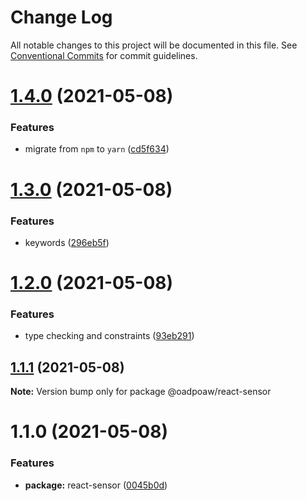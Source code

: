 # Change Log

All notable changes to this project will be documented in this file.
See [Conventional Commits](https://conventionalcommits.org) for commit guidelines.

# [1.4.0](https://github.com/oadpoaw/packages/compare/@oadpoaw/react-sensor@1.3.0...@oadpoaw/react-sensor@1.4.0) (2021-05-08)


### Features

* migrate from `npm` to `yarn` ([cd5f634](https://github.com/oadpoaw/packages/commit/cd5f6344bda42c4f1b8fb6f8f877400a426e32d3))





# [1.3.0](https://github.com/oadpoaw/packages/compare/@oadpoaw/react-sensor@1.2.0...@oadpoaw/react-sensor@1.3.0) (2021-05-08)


### Features

* keywords ([296eb5f](https://github.com/oadpoaw/packages/commit/296eb5f2d393427cc9c5ec37890a668af1c8afff))





# [1.2.0](https://github.com/oadpoaw/packages/compare/@oadpoaw/react-sensor@1.1.1...@oadpoaw/react-sensor@1.2.0) (2021-05-08)


### Features

* type checking and constraints ([93eb291](https://github.com/oadpoaw/packages/commit/93eb29188d627b36e1bcf152ebbbb4e8886604f2))





## [1.1.1](https://github.com/oadpoaw/packages/compare/@oadpoaw/react-sensor@1.1.0...@oadpoaw/react-sensor@1.1.1) (2021-05-08)

**Note:** Version bump only for package @oadpoaw/react-sensor





# 1.1.0 (2021-05-08)


### Features

* **package:** react-sensor ([0045b0d](https://github.com/oadpoaw/packages/commit/0045b0d5befd54c896b1abfb72c12b3bdceb7cb0))
